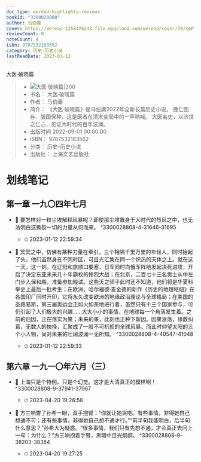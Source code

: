 ```yaml
---
doc_type: weread-highlights-reviews
bookId: "3300028808"
author: 马伯庸
cover: https://weread-1258476243.file.myqcloud.com/weread/cover/70/cpPlatform_a1pvZbzhvL3HnBDBuYQPTW/t7_cpPlatform_a1pvZbzhvL3HnBDBuYQPTW.jpg
reviewCount: 0
noteCount: 4
isbn: 9787532183562
category: 历史-历史小说
lastReadDate: 2023-01-12
---
```

 大医·破晓篇
> - ![ 大医·破晓篇|200](https://weread-1258476243.file.myqcloud.com/weread/cover/70/cpPlatform_a1pvZbzhvL3HnBDBuYQPTW/t7_cpPlatform_a1pvZbzhvL3HnBDBuYQPTW.jpg)
> - 书名： 大医·破晓篇
> - 作者： 马伯庸
> - 简介： 《大医·破晓篇》是马伯庸2022年全新长篇历史小说。
挽亡图存、强国保种，这是医者在清末变局中的一声呐喊。
大医若史，以济世之仁心，见证大时代的百年波澜。
> - 出版时间 2022-09-01 00:00:00
> - ISBN： 9787532183562
> - 分类： 历史-历史小说
> - 出版社： 上海文艺出版社

# 划线笔记

## 第一章 一九〇四年七月


- 📌 要怎样对一粒尘埃解释风暴呢？即使那尘埃置身于大时代的烈风之中，也无法明白这撕裂一切的力量从何而来。 ^3300028808-4-31646-31695
    - ⏱ 2023-01-12 22:59:34 

- 📌 冥冥之中，仿佛有某种力量在牵引，三个相隔千里万里的年轻人，同时抬起了头。他们虽然身在不同时区，可目光汇集在同一个炽热的天体之上。就在这一天，这一刻。在辽阳和旅顺口要塞，日军同时向俄军阵地发起决死进攻，开启了决定东亚未来几十年霸权的惨烈大战；在北京，二百七十三名贡士从中左门步入保和殿，准备参加殿试。这些天之骄子此时还不知道，他们将是华夏科举史上最后一批考生；在欧洲，哈尔福德·麦金德的新作《历史的地理枢纽》在各国印厂同时开印，它将永久改变欧洲的地缘政治理论与全球格局；在美国的圣路易斯，第三届奥运会正如火如荼地进行着，虽然只有十三个国家参与，可仍引起了人们极大的兴趣……大大小小的事情，在地球每一个角落发生着。之前的旧因，正在落实为果；未来的果，此刻也正种下新因。因果涨落，缘数纠葛，无数人的抉择，汇聚成了一股不可抗拒的全球风暴。而此时仰望太阳的三个小人物，尚对未来的壮阔波澜一无所知。 ^3300028808-4-40547-41048
    - ⏱ 2023-01-12 22:59:33 
## 第六章 一九一〇年六月（三）


- 📌 上海只是个特例，只是个幻觉。这才是大清真正的模样啊！ ^3300028808-9-37941-37967
    - ⏱ 2023-04-20 19:26:58 

- 📌 方三响瞥了孙希一眼，双手抱臂：“你就让她哭吧。有些事情，非得她自己想通不可；还有些事情，非得她自己想不通才行。”“前半句我能明白，后半句什么意思？”孙希大为疑惑。“很多事情，我们只有先想不通，才会真正去问上一句：为什么？”方三响抱着手臂，黑暗中目光炯炯。 ^3300028808-9-38203-38384
    - ⏱ 2023-04-20 19:27:25 